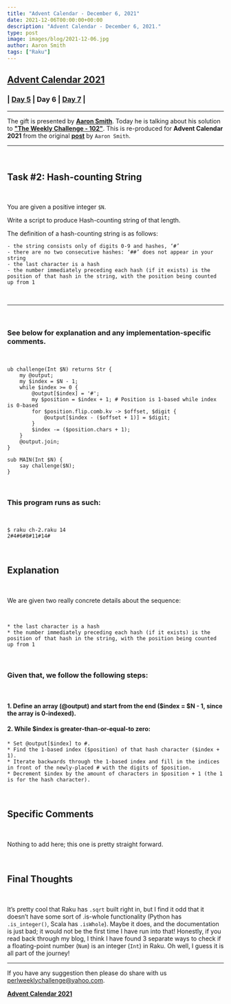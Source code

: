 ```yaml
---
title: "Advent Calendar - December 6, 2021"
date: 2021-12-06T00:00:00+00:00
description: "Advent Calendar - December 6, 2021."
type: post
image: images/blog/2021-12-06.jpg
author: Aaron Smith
tags: ["Raku"]
---
```


## [**Advent Calendar 2021**](/blog/advent-calendar-2021)
### | [**Day 5**](/blog/advent-calendar-2021-12-05) | **Day 6** | [**Day 7**](/blog/advent-calendar-2021-12-07) |
***

The gift is presented by [**Aaron Smith**](/blog/meet-the-champion-2021-04). Today he is talking about his solution to [**"The Weekly Challenge - 102"**](/blog/perl-weekly-challenge-102). This is re-produced for **Advent Calendar 2021** from the original [**post**](https://aaronreidsmith.github.io/blog/perl-weekly-challenge-102) by `Aaron Smith`.

***

<br>

## Task #2: Hash-counting String

<br>

You are given a positive integer `$N`.

Write a script to produce Hash-counting string of that length.

The definition of a hash-counting string is as follows:

    - the string consists only of digits 0-9 and hashes, ‘#’
    - there are no two consecutive hashes: ‘##’ does not appear in your string
    - the last character is a hash
    - the number immediately preceding each hash (if it exists) is the position of that hash in the string, with the position being counted up from 1

<br>

***

<br>

### See below for explanation and any implementation-specific comments.

<br>

```perl6
ub challenge(Int $N) returns Str {
    my @output;
    my $index = $N - 1;
    while $index >= 0 {
        @output[$index] = '#';
        my $position = $index + 1; # Position is 1-based while index is 0-based
        for $position.flip.comb.kv -> $offset, $digit {
            @output[$index - ($offset + 1)] = $digit;
        }
        $index -= ($position.chars + 1);
    }
    @output.join;
}

sub MAIN(Int $N) {
    say challenge($N);
}
```

<br>

### This program runs as such:

<br>

```perl6
$ raku ch-2.raku 14
2#4#6#8#11#14#
```

<br>

## Explanation

<br>

We are given two really concrete details about the sequence:

<br>

    * the last character is a hash
    * the number immediately preceding each hash (if it exists) is the position of that hash in the string, with the position being counted up from 1

<br>

### Given that, we follow the following steps:

<br>

#### 1. Define an array (@output) and start from the end ($index = $N - 1, since the array is 0-indexed).

#### 2. While $index is greater-than-or-equal-to zero:

    * Set @output[$index] to #.
    * Find the 1-based index ($position) of that hash character ($index + 1).
    * Iterate backwards through the 1-based index and fill in the indices in front of the newly-placed # with the digits of $position.
    * Decrement $index by the amount of characters in $position + 1 (the 1 is for the hash character).

<br>

## Specific Comments

<br>

Nothing to add here; this one is pretty straight forward.

<br>

## Final Thoughts

<br>

It’s pretty cool that Raku has `.sqrt` built right in, but I find it odd that it doesn’t have some sort of .is-whole functionality (Python has `.is_integer()`, Scala has `.isWhole`). Maybe it does, and the documentation is just bad; it would not be the first time I have run into that! Honestly, if you read back through my blog, I think I have found 3 separate ways to check if a floating-point number (`Num`) is an integer (`Int`) in Raku. Oh well, I guess it is all part of the journey!

***

If you have any suggestion then please do share with us <perlweeklychallenge@yahoo.com>.

[**Advent Calendar 2021**](/blog/advent-calendar-2021)
